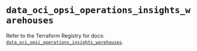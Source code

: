 # `data_oci_opsi_operations_insights_warehouses`

Refer to the Terraform Registry for docs: [`data_oci_opsi_operations_insights_warehouses`](https://registry.terraform.io/providers/hashicorp/oci/7.19.0/docs/data-sources/opsi_operations_insights_warehouses).
